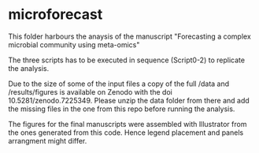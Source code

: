 # microforecast

This folder harbours the anaysis of the manuscript "Forecasting a complex microbial community using meta-omics"

The three scripts has to be executed in sequence (Script0-2) to replicate the analysis.

Due to the size of some of the input files a copy of the full /data and /results/figures is available on Zenodo with the doi 10.5281/zenodo.7225349. Please unzip the data folder from there and add the missing files in the one from this repo before running the analysis.

The figures for the final manuscripts were assembled with Illustrator from the ones generated from this code. Hence legend placement and panels arrangment might differ.
